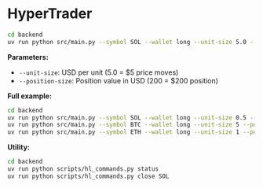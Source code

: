 # HyperTrader

```bash
cd backend
uv run python src/main.py --symbol SOL --wallet long --unit-size 5.0 --position-size 200 --leverage 10 --testnet
```

**Parameters:**
- `--unit-size`: USD per unit (5.0 = $5 price moves)
- `--position-size`: Position value in USD (200 = $200 position)

**Full example:**
```bash
cd backend
uv run python src/main.py --symbol SOL --wallet long --unit-size 0.5 --position-size 2000 --leverage 20 --testnet
uv run python src/main.py --symbol BTC --wallet long --unit-size 5 --position-size 20000 --leverage 40 --testnet
uv run python src/main.py --symbol ETH --wallet long --unit-size 1 --position-size 12500 --leverage 25 --testnet
```

**Utility:**
```bash
cd backend
uv run python scripts/hl_commands.py status
uv run python scripts/hl_commands.py close SOL
```